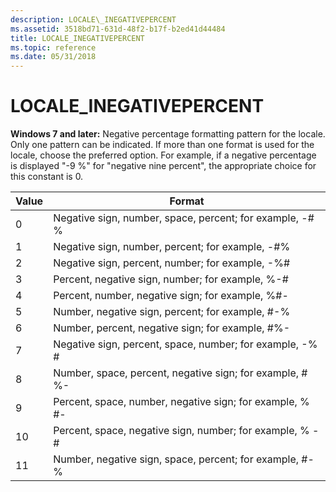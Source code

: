 ```yaml
---
description: LOCALE\_INEGATIVEPERCENT
ms.assetid: 3518bd71-631d-48f2-b17f-b2ed41d44484
title: LOCALE_INEGATIVEPERCENT
ms.topic: reference
ms.date: 05/31/2018
---
```


# LOCALE\_INEGATIVEPERCENT

**Windows 7 and later:** Negative percentage formatting pattern for the locale. Only one pattern can be indicated. If more than one format is used for the locale, choose the preferred option. For example, if a negative percentage is displayed "-9 %" for "negative nine percent", the appropriate choice for this constant is 0.



| Value | Format                                                    |
|-------|-----------------------------------------------------------|
| 0     | Negative sign, number, space, percent; for example, -\# % |
| 1     | Negative sign, number, percent; for example, -\#%         |
| 2     | Negative sign, percent, number; for example, -%\#         |
| 3     | Percent, negative sign, number; for example, %-\#         |
| 4     | Percent, number, negative sign; for example, %\#-         |
| 5     | Number, negative sign, percent; for example, \#-%         |
| 6     | Number, percent, negative sign; for example, \#%-         |
| 7     | Negative sign, percent, space, number; for example, -% \# |
| 8     | Number, space, percent, negative sign; for example, \# %- |
| 9     | Percent, space, number, negative sign; for example, % \#- |
| 10    | Percent, space, negative sign, number; for example, % -\# |
| 11    | Number, negative sign, space, percent; for example, \#- % |



 

 

 



